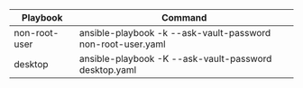 | Playbook | Command |
|----------|----------|
| non-root-user    | ansible-playbook -k --ask-vault-password non-root-user.yaml   |
| desktop    | ansible-playbook -K --ask-vault-password desktop.yaml   |
